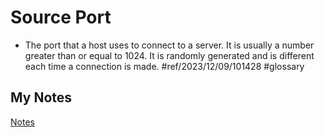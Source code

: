 # Source Port
- The port that a host uses to connect to a server. It is usually a number greater than or equal to 1024. It is randomly generated and is different each time a connection is made. #ref/2023/12/09/101428 #glossary 
## My Notes
[Notes](mynotes/source-port-notes.md)
